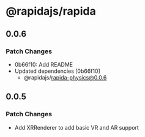 # @rapidajs/rapida

## 0.0.6

### Patch Changes

- 0b66f10: Add README
- Updated dependencies [0b66f10]
  - @rapidajs/rapida-physics@0.0.6

## 0.0.5

### Patch Changes

- Add XRRenderer to add basic VR and AR support
